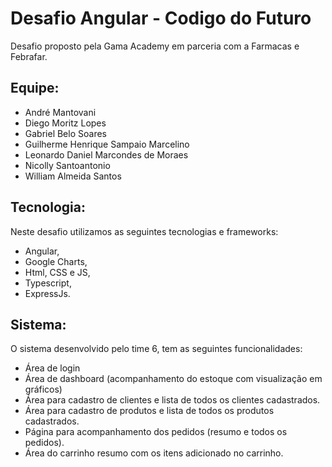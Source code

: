# Desafio Angular - Codigo do Futuro

Desafio proposto pela Gama Academy em parceria com a Farmacas e Febrafar.

## Equipe:

* André Mantovani 
* Diego Moritz Lopes 
* Gabriel Belo Soares 
* Guilherme Henrique Sampaio Marcelino  
* Leonardo Daniel Marcondes de Moraes 
* Nicolly Santoantonio 
* William Almeida Santos 

## Tecnologia:

Neste desafio utilizamos as seguintes tecnologias e frameworks:
* Angular,
* Google Charts,
* Html, CSS e JS,
* Typescript,
* ExpressJs.

## Sistema:

O sistema desenvolvido pelo time 6, tem as seguintes funcionalidades:
* Área de login
* Área de dashboard (acompanhamento do estoque com visualização em gráficos)
* Área para cadastro de clientes e lista de todos os clientes cadastrados.
* Área para cadastro de produtos e lista de todos os produtos cadastrados.
* Página para acompanhamento dos pedidos (resumo e todos os pedidos).
* Área do carrinho resumo com os itens adicionado no carrinho.
